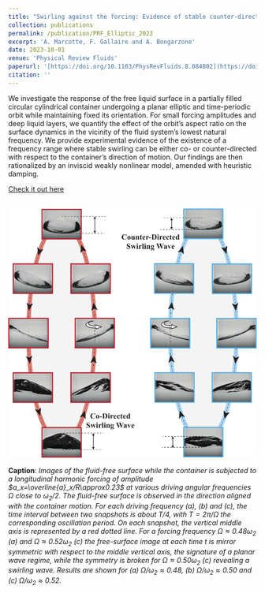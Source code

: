 ```yaml
---
title: "Swirling against the forcing: Evidence of stable counter-directed sloshing waves in orbital-shaken reservoirs"
collection: publications
permalink: /publication/PRF_Elliptic_2023
excerpt: 'A. Marcotte, F. Gallaire and A. Bongarzone'
date: 2023-10-01
venue: 'Physical Review Fluids'
paperurl: '[https://doi.org/10.1103/PhysRevFluids.8.084802](https://doi.org/10.1103/PhysRevFluids.8.084802)'
citation: ''
---
```

We investigate the response of the free liquid surface in a partially filled circular cylindrical container undergoing a planar elliptic and time-periodic orbit while maintaining fixed its orientation. For small forcing amplitudes and deep liquid layers, we quantify the effect of the orbit’s aspect ratio on the surface dynamics in the vicinity of the fluid system’s lowest natural frequency. We provide experimental evidence of the existence of a frequency range where stable swirling can be either co- or counter-directed with respect to the container’s direction of motion. Our findings are then rationalized by an inviscid weakly nonlinear model, amended with heuristic damping.

[Check it out here](http://Alessandro-Bongarzone.github.io/files/PRF_Elliptic_2023_DRAFT.pdf)

<br/><img src='/images/PRF_Elliptic_2023_GA.pdf'>

**Caption**: _Images of the fluid-free surface while the container is subjected to a longitudinal harmonic forcing of amplitude $a_x=\overline{a}_x/R\approx0.23$ at various driving angular frequencies $\Omega$ close to $\omega_2/2$. The fluid-free surface is observed in the direction aligned with the container motion. For each driving frequency (a), (b) and (c), the time interval between two snapshots is about $T/4$, with $T=2\pi/\Omega$ the corresponding oscillation period. On each snapshot, the vertical middle axis is represented by a red dotted line. For a forcing frequency $\Omega\approx0.48\omega_2$ (a) and $\Omega\approx0.52\omega_2$ (c) the free-surface image at each time t is mirror symmetric with respect to the middle vertical axis, the signature of a planar wave regime, while the symmetry is broken for $\Omega\approx0.50\omega_2$ (c) revealing a swirling wave. Results are shown for (a) $\Omega/\omega_2\approx 0.48$, (b) $\Omega/\omega_2\approx0.50$ and (c) $\Omega/\omega_2\approx0.52$._

